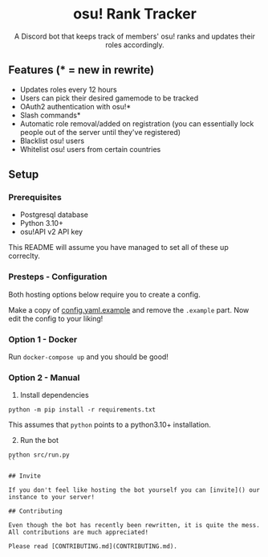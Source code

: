 <div align="center">
  <h1>osu! Rank Tracker</h1>

<p>A Discord bot that keeps track of members' osu! ranks and updates their roles accordingly.</p>
</div>

## Features (\* = new in rewrite)

- Updates roles every 12 hours
- Users can pick their desired gamemode to be tracked
- OAuth2 authentication with osu!\*
- Slash commands\*
- Automatic role removal/added on registration (you can essentially lock people out of the server until they've registered)
- Blacklist osu! users
- Whitelist osu! users from certain countries

## Setup

### Prerequisites

- Postgresql database
- Python 3.10+
- osu!API v2 API key

This README will assume you have managed to set all of these up correclty.

### Presteps - Configuration

Both hosting options below require you to create a config.

Make a copy of [config.yaml.example](src/config/config.yaml.example) and remove the `.example` part. Now edit the config to your liking!

### Option 1 - Docker

Run `docker-compose up` and you should be good!

### Option 2 - Manual

1. Install dependencies

```
python -m pip install -r requirements.txt
```

This assumes that `python` points to a python3.10+ installation.

2. Run the bot

```
python src/run.py
``

## Invite

If you don't feel like hosting the bot yourself you can [invite]() our instance to your server!

## Contributing

Even though the bot has recently been rewritten, it is quite the mess. All contributions are much appreciated!

Please read [CONTRIBUTING.md](CONTRIBUTING.md).
